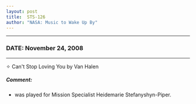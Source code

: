 ```yaml
---
layout: post
title:  STS-126
author: "NASA: Music to Wake Up By"
---
```


----
### DATE: November 24, 2008
----
✧ Can't Stop Loving You by Van Halen

##### Comment:
* was played for Mission Specialist Heidemarie Stefanyshyn-Piper.
